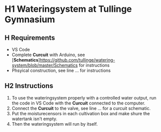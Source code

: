 # H1 Wateringsystem at Tullinge Gymnasium

## H Requirements
* VS Code
* Complete **Curcuit** with Arduino, see [**Schematics**]https://github.com/tullinge/watering-system/blob/master/Schematics for instructions
* Phsyical construction, see line ... for instructions

## H2 Instructions
1. To use the wateringsystem properly with a controlled water output, run the code in VS Code with the **Curcuit** connected to the computer.
2. Connect the **Curcuit** to the valve, see line ... for a curcuit schematic.
3. Put the moisturecensors in each cultivation box and make shure the watertank isn't empty.
4. Then the wateringsystem will run by itself.
